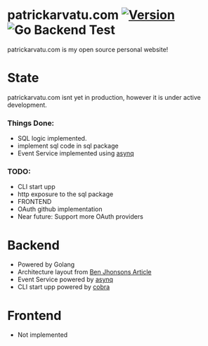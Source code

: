 # patrickarvatu.com [![Version](https://img.shields.io/badge/goversion-1.17.x-blue.svg)](https://golang.org) ![Go Backend Test](https://github.com/Lambels/patrickarvatu.com/workflows/Go%20Test%20&%20Build/badge.svg)
patrickarvatu.com is my open source personal website!

# State
patrickarvatu.com isnt yet in production, however it is under active development.

### Things Done:
- SQL logic implemented.
- implement sql code in sql package
- Event Service implemented using [asynq](https://github.com/hibiken/asynq)

### TODO:
- CLI start upp
- http exposure to the sql package
- FRONTEND
- OAuth github implementation
- Near future: Support more OAuth providers

# Backend
- Powered by Golang
- Architecture layout from [Ben Jhonsons Article](https://github.com/benbjohnson/wtf)
- Event Service powered by [asynq](https://github.com/hibiken/asynq)
- CLI start upp powered by [cobra](https://github.com/spf13/cobra)

# Frontend
- Not implemented